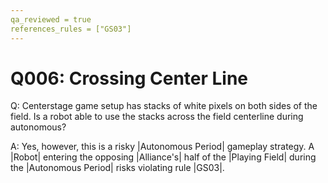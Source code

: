 ```yaml
---
qa_reviewed = true
references_rules = ["GS03"]
---
```


# Q006: Crossing Center Line

Q: Centerstage game setup has stacks of white pixels on both sides of the field.  Is a robot able to use the stacks across the field centerline during autonomous?

A: Yes, however, this is a risky |Autonomous Period| gameplay strategy. A |Robot| entering the opposing |Alliance's| half of the |Playing Field| during the |Autonomous Period| risks violating rule |GS03|.
